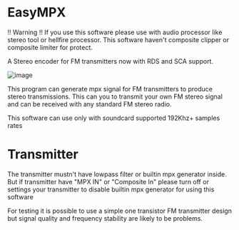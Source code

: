 # EasyMPX
!! Warning !! If you use this software please use with audio processor like stereo tool or hellfire processor. This software haven't composite clipper or composite limiter for protect.

A Stereo encoder for FM transmitters now with RDS and SCA support.

![image](https://github.com/damp11113/FM-MPX-Processor/assets/64675096/f4fe9d1e-4908-4ddb-9038-80327d59091a)

This program can generate mpx signal for FM transmitters to produce stereo transmissions. 
This can you to transmit your own FM stereo signal and can be received with any standard FM stereo radio. 

This software can use only with soundcard supported 192Khz+ samples rates 

# Transmitter
The transmitter mustn't have lowpass filter or builtin mpx generator inside. But if transmitter have "MPX IN" or "Composite In" please turn off or settings your transmitter to disable builtin mpx generator for using this software

For testing it is possible to use a simple one transistor FM transmitter design but signal quality and frequency stability are likely to be problems.
